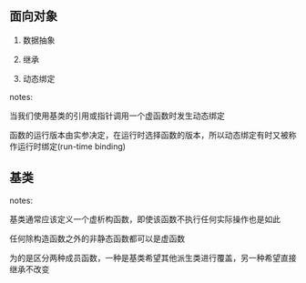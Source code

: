 ## 面向对象

1. 数据抽象

2. 继承

3. 动态绑定

notes:

当我们使用基类的引用或指针调用一个虚函数时发生动态绑定

函数的运行版本由实参决定，在运行时选择函数的版本，所以动态绑定有时又被称作运行时绑定(run-time binding)

## 基类

notes:

基类通常应该定义一个虚析构函数，即使该函数不执行任何实际操作也是如此

任何除构造函数之外的非静态函数都可以是虚函数

为的是区分两种成员函数，一种是基类希望其他派生类进行覆盖，另一种希望直接继承不改变

